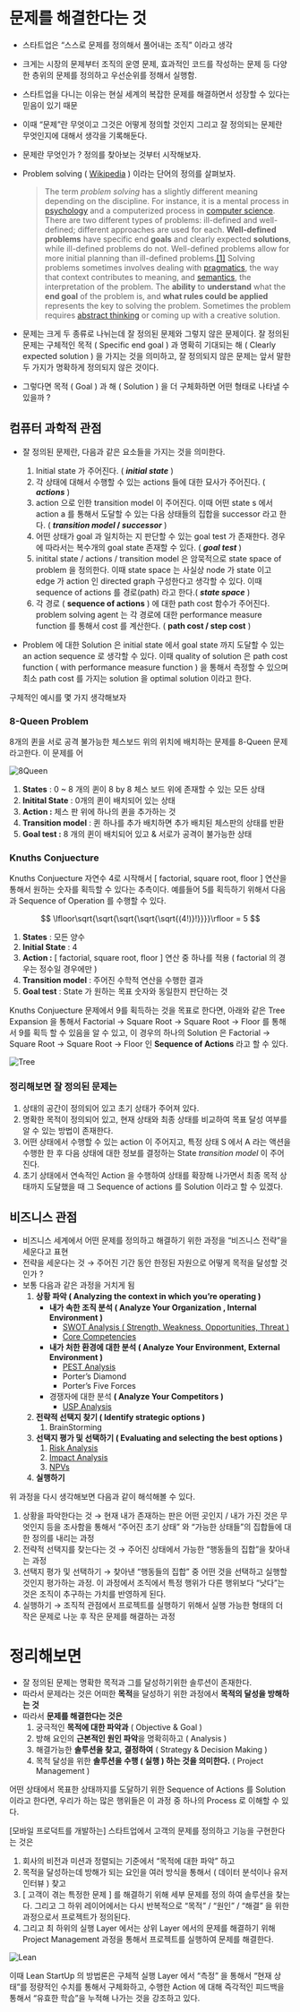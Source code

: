 # 문제를 해결한다는 것

- 스타트업은 “스스로 문제를 정의해서 풀어내는 조직” 이라고 생각
- 크게는 시장의 문제부터 조직의 운영 문제, 효과적인 코드를 작성하는 문제 등 다양한 층위의 문제를 정의하고 우선순위를 정해서 실행함.
- 스타트업을 다니는 이유는 현실 세계의 복잡한 문제를 해결하면서 성장할 수 있다는 믿음이 있기 때문
- 이때 “문제”란 무엇이고 그것은 어떻게 정의할 것인지 그리고 잘 정의되는 문제란 무엇인지에 대해서 생각을 기록해둔다.

- 문제란 무엇인가 ? 정의를 찾아보는 것부터 시작해보자.
- Problem solving ( [Wikipedia](https://en.wikipedia.org/wiki/Problem_solving) ) 이라는 단어의 정의를 살펴보자.

    > The term *problem solving* has a slightly different meaning depending on the discipline. For instance, it is a mental process in [psychology](https://en.wikipedia.org/wiki/Psychology) and a computerized process in [computer science](https://en.wikipedia.org/wiki/Computer_science). There are two different types of problems: ill-defined and well-defined; different approaches are used for each. **Well-defined problems** have specific end **goals** and clearly expected **solutions**, while ill-defined problems do not. Well-defined problems allow for more initial planning than ill-defined problems.[[1]](https://en.wikipedia.org/wiki/Problem_solving) Solving problems sometimes involves dealing with [pragmatics](https://en.wikipedia.org/wiki/Pragmatics), the way that context contributes to meaning, and [semantics](https://en.wikipedia.org/wiki/Semantics), the interpretation of the problem. The **ability** to **understand** what the **end goal** of the problem is, and **what rules could be applied** represents the key to solving the problem. Sometimes the problem requires [abstract thinking](https://en.wikipedia.org/wiki/Abstract_thinking) or coming up with a creative solution.

- 문제는 크게 두 종류로 나뉘는데 잘 정의된 문제와 그렇지 않은 문제이다. 잘 정의된 문제는 구체적인 목적 ( Specific end goal ) 과 명확히 기대되는 해 ( Clearly expected solution ) 을 가지는 것을 의미하고, 잘 정의되지 않은 문제는 앞서 말한 두 가지가 명확하게 정의되지 않은 것이다.
- 그렇다면 목적 ( Goal ) 과 해 ( Solution ) 을 더 구체화하면 어떤 형태로 나타낼 수 있을까 ?

## 컴퓨터 과학적 관점
- 잘 정의된 문제란, 다음과 같은 요소들을 가지는 것을 의미한다.
    1. Initial state 가 주어진다. ( ***initial state*** )
    2. 각 상태에 대해서 수행할 수 있는 actions 들에 대한 묘사가 주어진다. ( ***actions*** )
    3. action 으로 인한 transition model 이 주어진다. 이때 어떤 state s 에서 action a 를 통해서 도달할 수 있는 다음 상태들의 집합을 successor 라고 한다. ( ***transition model* / *successor*** )
    4. 어떤 상태가 goal 과 일치하는 지 판단할 수 있는 goal test 가 존재한다. 경우에 따라서는 복수개의 goal state 존재할 수 있다. ( ***goal test*** )
    5. initital state / actions / transition model 은 암묵적으로 state space of problem 을 정의한다. 이때 state space 는 사실상 node 가 state 이고 edge 가 action 인 directed graph 구성한다고 생각할 수 있다. 이때 sequence of actions 를 경로(path) 라고 한다.( ***state space*** )
    6. 각 경로 ( **sequence of actions** ) 에 대한 path cost 함수가 주어진다. problem solving agent 는 각 경로에 대한 performance measure function 를 통해서 cost 를 계산한다. ( **path cost / step cost** )

- Problem 에 대한 Solution 은 initial state 에서 goal state 까지 도달할 수 있는 an action sequence 로 생각할 수 있다. 이때 quality of solution 은 path cost function ( with performance measure function ) 을 통해서 측정할 수 있으며 최소 path cost 를 가지는 solution 을 optimal solution 이라고 한다.

구체적인 예시를 몇 가지 생각해보자

### 8-Queen Problem

8개의 퀸을 서로 공격 불가능한 체스보드 위의 위치에 배치하는 문제를 8-Queen 문제라고한다. 이 문제를 어

![8Queen](img/what_is_problem/8Queen.png)

1. **States** : 0 ~ 8 개의 퀸이 8 by 8 체스 보드 위에 존재할 수 있는 모든 상태
2. **Initital State** :  0개의 퀸이 배치되어 있는 상태
3. **Action :** 체스 판 위에 하나의 퀸을 추가하는 것
4. **Transition model** : 퀸 하나를 추가 배치하면 추가 배치된 체스판의 상태를 반환
5. **Goal test :** 8 개의 퀸이 배치되어 있고 & 서로가 공격이 불가능한 상태

### Knuths Conjuecture

Knuths Conjuecture 자연수 4로 시작해서 [ factorial, square root, floor ] 연산을 통해서 원하는 숫자를 획득할 수 있다는 추측이다. 예를들어 5를 획득하기 위해서 다음과 Sequence of Operation 를 수행할 수 있다.

$$
\lfloor\sqrt{\sqrt{\sqrt{\sqrt{\sqrt{(4!)}!}}}}\rfloor = 5
$$

1. **States** : 모든 양수
2. **Initial State** :  4
3. **Action :** [ factorial, square root, floor ] 연산 중 하나를 적용 ( factorial 의 경우는 정수일 경우에만 )
4. **Transition model** : 주어진 수학적 연산을 수행한 결과
5. **Goal test** : State 가 원하는 목표 숫자와 동일한지 판단하는 것

Knuths Conjuecture 문제에서 9를 획득하는 것을 목표로 한다면, 아래와 같은 Tree Expansion 을 통해서 Factorial → Square Root → Square Root → Floor 를 통해서 9를 획득 할 수 있음을 알 수 있고, 이 경우의 하나의 Solution 은  Factorial → Square Root → Square Root → Floor 인 **Sequence of Actions** 라고 할 수 있다.

![Tree](img/what_is_problem/Tree.png)

### 정리해보면 잘 정의된 문제는

1. 상태의 공간이 정의되어 있고 초기 상태가 주어져 있다.
2. 명확한 목적이 정의되어 있고, 현재 상태와 최종 상태를 비교하여 목표 달성 여부를 알 수 있는 방법이 존재한다.
3. 어떤 상태에서 수행할 수 있는 action 이 주어지고, 특정 상태 S 에서 A 라는 액션을 수행한 한 후 다음 상태에 대한 정보를 결정하는 State *transition model* 이 주어진다.
4. 초기 상태에서 연속적인 Action 을 수행하여 상태를 확장해 나가면서 최종 목적 상태까지 도달했을 때 그 Sequence of actions 를 Solution 이라고 할 수 있겠다.

## 비즈니스 관점
- 비즈니스 세계에서 어떤 문제를 정의하고 해결하기 위한 과정을 “비즈니스 전략”을 세운다고 표현
- 전략을 세운다는 것 → 주어진 기간 동안 한정된 자원으로 어떻게 목적을 달성할 것인가 ?
- 보통 다음과 같은 과정을 거치게 됨
    1. **상황 파악 ( Analyzing the context in which you’re operating )**
        - **내가 속한 조직 분석 ( Analyze Your Organization , Internal Environment )**
            - [SWOT Analysis ( Strength, Weakness, Opportunities, Threat )](https://asana.com/ko/resources/swot-analysis)
            - [Core Competencies](https://www.investopedia.com/terms/c/core_competencies.asp)
        - **내가 처한 환경에 대한 분석 ( Analyze Your Environment,  External Environment )**
            - [PEST Analysis](https://www.investopedia.com/terms/p/pest-analysis.asp)
            - Porter’s Diamond
            - Porter’s Five Forces
        - 경쟁자에 대한 분석 **( Analyze Your Competitors )**
            - [USP Analysis](https://creately.com/usage/usp-analysis-template/)
    2. **전략적 선택지 찾기 ( Identify strategic options )**
        1. BrainStorming
    3. **선택지 평가 및 선택하기 ( Evaluating and selecting the best options )**
        1. [Risk Analysis](https://www.investopedia.com/terms/r/risk-analysis.asp)
        2. [Impact Analysis](https://www.mindtools.com/axt4kh3/impact-analysis)
        3. [NPVs](https://www.investopedia.com/terms/n/npv.asp)
    4. **실행하기**

위 과정을  다시 생각해보면 다음과 같이 해석해볼 수 있다.

1. 상황을 파악한다는 것 → 현재 내가 존재하는 판은 어떤 곳인지 / 내가 가진 것은 무엇인지 등을 조사함을 통해서 “주어진 초기 상태” 와 “가능한 상태들”의 집합들에 대한 정의를 내리는 과정
2. 전략적 선택지를 찾는다는 것 → 주어진 상태에서 가능한 “행동들의 집합”을 찾아내는 과정
3. 선택지 평가 및 선택하기 → 찾아낸 “행동들의 집합” 중 어떤 것을 선택하고 실행할 것인지 평가하는 과정. 이 과정에서 조직에서 특정 행위가 다른 행위보다 “낫다”는 것은 조직이 추구하는 가치를 반영하게 된다.
4. 실행하기 → 조직적 관점에서 프로젝트를 실행하기 위해서 실행 가능한 형태의 더 작은 문제로 나눈 후 작은 문제를 해결하는 과정

# 정리해보면

- 잘 정의된 문제는 명확한 목적과 그를 달성하기위한 솔루션이 존재한다.
- 따라서 문제라는 것은 어떠한 **목적**을 달성하기 위한 과정에서 **목적의 달성을 방해하는 것**
- 따라서 **문제를 해결한다는 것은**
    1. 궁극적인 **목적에 대한 파악과** ( Objective & Goal )
    2. 방해 요인의 **근본적인 원인 파악**을 명확히하고 ( Analysis )
    3. 해결가능한 **솔루션을 찾고,** **결정하여**  ( Strategy & Decision Making )
    4. 목적 달성을 위한 **솔루션을 수행 ( 실행 ) 하는 것을 의미한다.** ( Project Management )

어떤 상태에서 목표한 상태까지를 도달하기 위한 Sequence of Actions 를 Solution 이라고 한다면, 우리가 하는 많은 행위들은 이 과정 중 하나의 Process 로 이해할 수 있다.

[모바일 프로덕트를 개발하는] 스타트업에서 고객의 문제를 정의하고 기능을 구현한다는 것은

1. 회사의 비전과 미션과 정렬되는 기준에서 “목적에 대한 파악” 하고
2. 목적을 달성하는데 방해가 되는 요인을 여러 방식을 통해서 ( 데이터 분석이나 유저 인터뷰 ) 찾고
3. [ 고객이 겪는 특정한 문제 ] 를 해결하기 위해 세부 문제를 정의 하여 솔루션을 찾는다. 그리고 그 하위 레이어에서는 다시 반복적으로 “목적” / “원인” / “해결” 을 위한 과정으로서 프로젝트가 정의된다.
4. 그리고 최 하위의 실행 Layer 에서는 상위 Layer 에서의 문제를 해결하기 위해 Project Management 과정을 통해서 프로젝트를 실행하여 문제를 해결한다.

![Lean](img/what_is_problem/Lean.png)

이때 Lean StartUp 의 방법론은 구체적 실행 Layer 에서 “측정” 을 통해서 “현재 상태”를 정량적인 수치를 통해서 구체화하고,  수행한 Action 에 대해 즉각적인 피드백을 통해서 “유효한 학습”을 누적해 나가는 것을 강조하고 있다.
